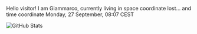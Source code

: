 Hello visitor! I am Giammarco, currently living in space coordinate lost... and time coordinate Monday, 27 September, 08:07 CEST

![GitHub Stats](https://github-readme-stats.vercel.app/api?username=grcasanova)
